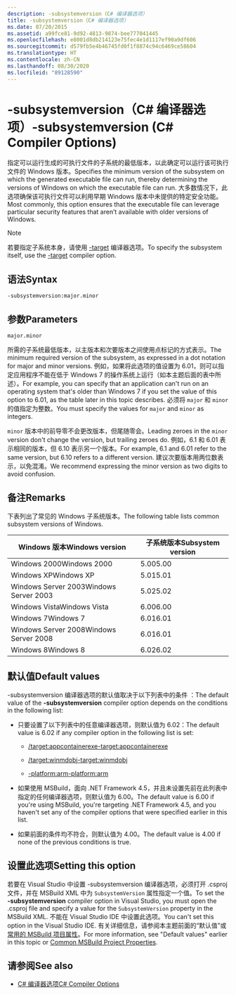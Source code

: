 ```yaml
---
description: -subsystemversion（C# 编译器选项）
title: -subsystemversion（C# 编译器选项）
ms.date: 07/20/2015
ms.assetid: a99fce81-9d92-4813-9874-bee777041445
ms.openlocfilehash: e8001d8db214123e75fec4e1d1117ef90a9df606
ms.sourcegitcommit: d579fb5e4b46745fd0f1f8874c94c6469ce58604
ms.translationtype: HT
ms.contentlocale: zh-CN
ms.lasthandoff: 08/30/2020
ms.locfileid: "89128590"
---
```

# <a name="-subsystemversion-c-compiler-options"></a><span data-ttu-id="7c4a7-103">-subsystemversion（C# 编译器选项）</span><span class="sxs-lookup"><span data-stu-id="7c4a7-103">-subsystemversion (C# Compiler Options)</span></span>

<span data-ttu-id="7c4a7-104">指定可以运行生成的可执行文件的子系统的最低版本，以此确定可以运行该可执行文件的 Windows 版本。</span><span class="sxs-lookup"><span data-stu-id="7c4a7-104">Specifies the minimum version of the subsystem on which the generated executable file can run, thereby determining the versions of Windows on which the executable file can run.</span></span> <span data-ttu-id="7c4a7-105">大多数情况下，此选项确保该可执行文件可以利用早期 Windows 版本中未提供的特定安全功能。</span><span class="sxs-lookup"><span data-stu-id="7c4a7-105">Most commonly, this option ensures that the executable file can leverage particular security features that aren’t available with older versions of Windows.</span></span>

> [!NOTE]
> <span data-ttu-id="7c4a7-106">若要指定子系统本身，请使用 [-target](./target-compiler-option.md) 编译器选项。</span><span class="sxs-lookup"><span data-stu-id="7c4a7-106">To specify the subsystem itself, use the [-target](./target-compiler-option.md) compiler option.</span></span>

## <a name="syntax"></a><span data-ttu-id="7c4a7-107">语法</span><span class="sxs-lookup"><span data-stu-id="7c4a7-107">Syntax</span></span>

```console
-subsystemversion:major.minor
```

## <a name="parameters"></a><span data-ttu-id="7c4a7-108">参数</span><span class="sxs-lookup"><span data-stu-id="7c4a7-108">Parameters</span></span>

`major.minor`

<span data-ttu-id="7c4a7-109">所需的子系统最低版本，以主版本和次要版本之间使用点标记的方式表示。</span><span class="sxs-lookup"><span data-stu-id="7c4a7-109">The minimum required version of the subsystem, as expressed in a dot notation for major and minor versions.</span></span> <span data-ttu-id="7c4a7-110">例如，如果将此选项的值设置为 6.01，则可以指定应用程序不能在低于 Windows 7 的操作系统上运行（如本主题后面的表中所述）。</span><span class="sxs-lookup"><span data-stu-id="7c4a7-110">For example, you can specify that an application can't run on an operating system that's older than Windows 7 if you set the value of this option to 6.01, as the table later in this topic describes.</span></span> <span data-ttu-id="7c4a7-111">必须将 `major` 和 `minor` 的值指定为整数。</span><span class="sxs-lookup"><span data-stu-id="7c4a7-111">You must specify the values for `major` and `minor` as integers.</span></span>

<span data-ttu-id="7c4a7-112">`minor` 版本中的前导零不会更改版本，但尾随零会。</span><span class="sxs-lookup"><span data-stu-id="7c4a7-112">Leading zeroes in the `minor` version don't change the version, but trailing zeroes do.</span></span> <span data-ttu-id="7c4a7-113">例如，6.1 和 6.01 表示相同的版本，但 6.10 表示另一个版本。</span><span class="sxs-lookup"><span data-stu-id="7c4a7-113">For example, 6.1 and 6.01 refer to the same version, but 6.10 refers to a different version.</span></span> <span data-ttu-id="7c4a7-114">建议次要版本用两位数表示，以免混淆。</span><span class="sxs-lookup"><span data-stu-id="7c4a7-114">We recommend expressing the minor version as two digits to avoid confusion.</span></span>

## <a name="remarks"></a><span data-ttu-id="7c4a7-115">备注</span><span class="sxs-lookup"><span data-stu-id="7c4a7-115">Remarks</span></span>

<span data-ttu-id="7c4a7-116">下表列出了常见的 Windows 子系统版本。</span><span class="sxs-lookup"><span data-stu-id="7c4a7-116">The following table lists common subsystem versions of Windows.</span></span>

|<span data-ttu-id="7c4a7-117">Windows 版本</span><span class="sxs-lookup"><span data-stu-id="7c4a7-117">Windows version</span></span>|<span data-ttu-id="7c4a7-118">子系统版本</span><span class="sxs-lookup"><span data-stu-id="7c4a7-118">Subsystem version</span></span>|
|---------------------|-----------------------|
|<span data-ttu-id="7c4a7-119">Windows 2000</span><span class="sxs-lookup"><span data-stu-id="7c4a7-119">Windows 2000</span></span>|<span data-ttu-id="7c4a7-120">5.00</span><span class="sxs-lookup"><span data-stu-id="7c4a7-120">5.00</span></span>|
|<span data-ttu-id="7c4a7-121">Windows XP</span><span class="sxs-lookup"><span data-stu-id="7c4a7-121">Windows XP</span></span>|<span data-ttu-id="7c4a7-122">5.01</span><span class="sxs-lookup"><span data-stu-id="7c4a7-122">5.01</span></span>|
|<span data-ttu-id="7c4a7-123">Windows Server 2003</span><span class="sxs-lookup"><span data-stu-id="7c4a7-123">Windows Server 2003</span></span>|<span data-ttu-id="7c4a7-124">5.02</span><span class="sxs-lookup"><span data-stu-id="7c4a7-124">5.02</span></span>|
|<span data-ttu-id="7c4a7-125">Windows Vista</span><span class="sxs-lookup"><span data-stu-id="7c4a7-125">Windows Vista</span></span>|<span data-ttu-id="7c4a7-126">6.00</span><span class="sxs-lookup"><span data-stu-id="7c4a7-126">6.00</span></span>|
|<span data-ttu-id="7c4a7-127">Windows 7</span><span class="sxs-lookup"><span data-stu-id="7c4a7-127">Windows 7</span></span>|<span data-ttu-id="7c4a7-128">6.01</span><span class="sxs-lookup"><span data-stu-id="7c4a7-128">6.01</span></span>|
|<span data-ttu-id="7c4a7-129">Windows Server 2008</span><span class="sxs-lookup"><span data-stu-id="7c4a7-129">Windows Server 2008</span></span>|<span data-ttu-id="7c4a7-130">6.01</span><span class="sxs-lookup"><span data-stu-id="7c4a7-130">6.01</span></span>|
|<span data-ttu-id="7c4a7-131">Windows 8</span><span class="sxs-lookup"><span data-stu-id="7c4a7-131">Windows 8</span></span>|<span data-ttu-id="7c4a7-132">6.02</span><span class="sxs-lookup"><span data-stu-id="7c4a7-132">6.02</span></span>|

## <a name="default-values"></a><span data-ttu-id="7c4a7-133">默认值</span><span class="sxs-lookup"><span data-stu-id="7c4a7-133">Default values</span></span>

<span data-ttu-id="7c4a7-134">-subsystemversion 编译器选项的默认值取决于以下列表中的条件  ：</span><span class="sxs-lookup"><span data-stu-id="7c4a7-134">The default value of the **-subsystemversion** compiler option depends on the conditions in the following list:</span></span>

- <span data-ttu-id="7c4a7-135">只要设置了以下列表中的任意编译器选项，则默认值为 6.02：</span><span class="sxs-lookup"><span data-stu-id="7c4a7-135">The default value is 6.02 if any compiler option in the following list is set:</span></span>

  - [<span data-ttu-id="7c4a7-136">/target:appcontainerexe</span><span class="sxs-lookup"><span data-stu-id="7c4a7-136">-target:appcontainerexe</span></span>](./target-appcontainerexe-compiler-option.md)

  - [<span data-ttu-id="7c4a7-137">/target:winmdobj</span><span class="sxs-lookup"><span data-stu-id="7c4a7-137">-target:winmdobj</span></span>](./target-winmdobj-compiler-option.md)

  - [<span data-ttu-id="7c4a7-138">-platform:arm</span><span class="sxs-lookup"><span data-stu-id="7c4a7-138">-platform:arm</span></span>](./platform-compiler-option.md)

- <span data-ttu-id="7c4a7-139">如果使用 MSBuild，面向 .NET Framework 4.5，并且未设置先前在此列表中指定的任何编译器选项，则默认值为 6.00。</span><span class="sxs-lookup"><span data-stu-id="7c4a7-139">The default value is 6.00 if you're using MSBuild, you're targeting .NET Framework 4.5, and you haven't set any of the compiler options that were specified earlier in this list.</span></span>

- <span data-ttu-id="7c4a7-140">如果前面的条件均不符合，则默认值为 4.00。</span><span class="sxs-lookup"><span data-stu-id="7c4a7-140">The default value is 4.00 if none of the previous conditions is true.</span></span>

## <a name="setting-this-option"></a><span data-ttu-id="7c4a7-141">设置此选项</span><span class="sxs-lookup"><span data-stu-id="7c4a7-141">Setting this option</span></span>

<span data-ttu-id="7c4a7-142">若要在 Visual Studio 中设置 -subsystemversion 编译器选项，必须打开 .csproj 文件，并在 MSBuild XML 中为 `SubsystemVersion` 属性指定一个值。</span><span class="sxs-lookup"><span data-stu-id="7c4a7-142">To set the **-subsystemversion** compiler option in Visual Studio, you must open the .csproj file and specify a value for the `SubsystemVersion` property in the MSBuild XML.</span></span> <span data-ttu-id="7c4a7-143">不能在 Visual Studio IDE 中设置此选项。</span><span class="sxs-lookup"><span data-stu-id="7c4a7-143">You can't set this option in the Visual Studio IDE.</span></span> <span data-ttu-id="7c4a7-144">有关详细信息，请参阅本主题前面的“默认值”或[常用的 MSBuild 项目属性](/visualstudio/msbuild/common-msbuild-project-properties)。</span><span class="sxs-lookup"><span data-stu-id="7c4a7-144">For more information, see "Default values" earlier in this topic or [Common MSBuild Project Properties](/visualstudio/msbuild/common-msbuild-project-properties).</span></span>

## <a name="see-also"></a><span data-ttu-id="7c4a7-145">请参阅</span><span class="sxs-lookup"><span data-stu-id="7c4a7-145">See also</span></span>

- [<span data-ttu-id="7c4a7-146">C# 编译器选项</span><span class="sxs-lookup"><span data-stu-id="7c4a7-146">C# Compiler Options</span></span>](./index.md)
